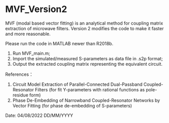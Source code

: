 # MVF_Version2
MVF (modal based vector fitting) is an analytical method for coupling matrix extraction of microwave filters. Version 2 modifies the code to make it faster and more reasonable. 

Please run the code in MATLAB newer than R2018b.
1. Run MVF_main.m;
2. Import the simulated/measured S-parameters as data file in .s2p format;
3. Output the extracted coupling matrix representing the equivalent circuit.

References：
1. Circuit Model Extraction of Parallel-Connected Dual-Passband Coupled-Resonator Filters (for fit Y-parameters with rational functions as pole-residue form)
2. Phase De-Embedding of Narrowband Coupled-Resonator Networks by Vector Fitting (for phase de-embedding of S-parameters)

Date: 04/08/2022 DD/MM/YYYY

